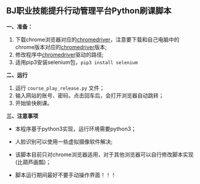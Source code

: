 ## BJ职业技能提升行动管理平台Python刷课脚本

**一、准备：**

1. 下载chrome浏览器对应的[chromedriver](https://chromedriver.chromium.org/)，注意要下载和自己电脑中的chrome版本对应的[chromedriver](https://chromedriver.chromium.org/)版本;
2. 修改程序中[chromedriver](https://chromedriver.chromium.org/)驱动的路径;
3. 适用pip3安装selenium包，`pip3 install selenium`

**二、运行**

1. 运行 `course_play_release.py` 文件；
2. 输入网站的账号、密码，点击回车后，会打开浏览器自动跳转；
3. 开始愉快刷课。

**三、注意事项**

- 本程序基于python3实现，运行环境需要python3；

- 人脸识别可以使用一些虚拟摄像软件解决;
- 该脚本目前只对chrome浏览器适用，对于其他浏览器可以自行修改脚本实现(比葫芦画瓢)；
- 脚本运行期间最好不要手动操作界面！！！